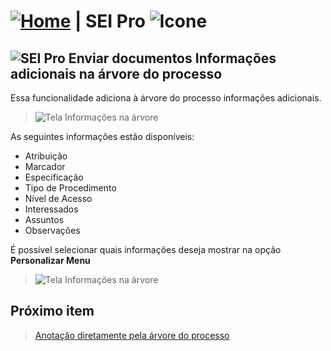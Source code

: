 # [![Home](../img/home.png)](../) |  SEI Pro ![Icone](../img/icon-32.png)

## ![SEI Pro Enviar documentos](../img/icon-infoarvore.png) Informações adicionais na árvore do processo

Essa funcionalidade adiciona à árvore do processo informações adicionais. 

> ![Tela Informações na árvore](../img/tela-infoarvore.gif)  

As seguintes informações estão disponíveis:
- Atribuição
- Marcador
- Especificação
- Tipo de Procedimento
- Nível de Acesso
- Interessados
- Assuntos
- Observações

É possível selecionar quais informações deseja mostrar na opção **Personalizar Menu**

> ![Tela Informações na árvore](../img/tela-infoarvore1.gif) 

## Próximo item

> [Anotação diretamente pela árvore do processo](../pages/NOTAARVORE.md)
